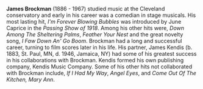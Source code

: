 
**James Brockman** (1886 - 1967) studied music at the Cleveland conservatory and early in his career was a comedian in stage musicals. His most lasting hit, *I'm Forever Blowing Bubbles* was introduced by June Caprice in the *Passing Show of 1918*. Among his other hits were, *Down Among The Sheltering Palms*, *Feather Your Nest* and the great novelty song, *I Faw Down An' Go Boom*. Brockman had a long and successful career, turning to film scores later in his life. His partner, James Kendis (b. 1883, St. Paul, MN, d. 1946, Jamaica, NY) had some of his greatest success in his collaborations with Brockman. Kendis formed his own publishing company, Kendis Music Company. Some of his other hits not collaborated with Brockman include, *If I Had My Way*, *Angel Eyes*, and *Come Out Of The Kitchen, Mary Ann*. 